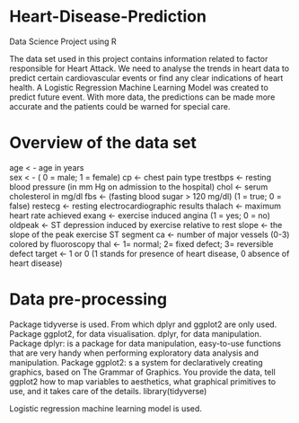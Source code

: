 # Heart-Disease-Prediction
Data Science Project using R

The data set used in this project contains information related to factor responsible for Heart Attack. We need to analyse the trends in heart data to predict certain cardiovascular events or find any clear indications of heart health. A Logistic Regression Machine Learning Model was created to predict future event. With more data, the predictions can be made more accurate and the patients could be warned for special care.

# Overview of the data set
age < -  age in years								
sex < - ( 0 = male; 1 = female)
cp <- chest pain type
trestbps <- resting blood pressure (in mm Hg on admission to the hospital)
chol <- serum cholesterol in mg/dl
fbs <- (fasting blood sugar > 120 mg/dl) (1 = true; 0 = false)
restecg <- resting electrocardiographic results
thalach <- maximum heart rate achieved
exang <- exercise induced angina (1 = yes; 0 = no)
oldpeak <- ST depression induced by exercise relative to rest
slope <- the slope of the peak exercise ST segment
ca <- number of major vessels (0-3) colored by fluoroscopy
thal <- 1= normal; 2= fixed defect; 3= reversible defect
target <- 1 or 0 (1 stands for presence of heart disease, 0 absence of heart disease)

# Data pre-processing

Package tidyverse is used. From which dplyr and ggplot2 are only used. Package ggplot2, for data visualisation. dplyr, for data manipulation.
Package dplyr: is a package for data manipulation, easy-to-use functions that are very handy when performing exploratory data analysis and manipulation.
Package ggplot2: s a system for declaratively creating graphics, based on The Grammar of Graphics. You provide the data, tell ggplot2 how to map variables to aesthetics, what graphical primitives to use, and it takes care of the details.
library(tidyverse)


Logistic regression machine learning model is used.





